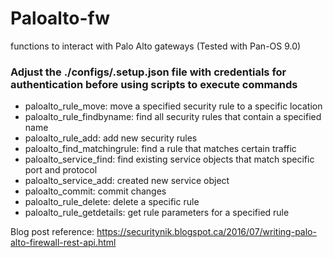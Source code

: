 # Paloalto-fw
functions to interact with Palo Alto gateways (Tested with Pan-OS 9.0)

### Adjust the ./configs/.setup.json file with credentials for authentication before using scripts to execute commands

* paloalto_rule_move: move a specified security rule to a specific location
* paloalto_rule_findbyname: find all security rules that contain a specified name
* paloalto_rule_add: add new security rules
* paloalto_find_matchingrule: find a rule that matches certain traffic
* paloalto_service_find: find existing service objects that match specific port and protocol
* paloalto_service_add: created new service object
* paloalto_commit: commit changes
* paloalto_rule_delete: delete a specific rule
* paloalto_rule_getdetails: get rule parameters for a specified rule


Blog post reference: https://securitynik.blogspot.ca/2016/07/writing-palo-alto-firewall-rest-api.html